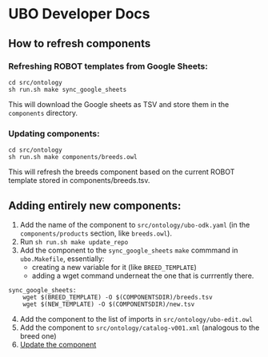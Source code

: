 # UBO Developer Docs

## How to refresh components

### Refreshing ROBOT templates from Google Sheets:

```
cd src/ontology
sh run.sh make sync_google_sheets
```

This will download the Google sheets as TSV and store them in the `components` directory.

<a id="update_component" />

### Updating components:

```
cd src/ontology
sh run.sh make components/breeds.owl
```

This will refresh the breeds component based on the current ROBOT template stored in components/breeds.tsv.

## Adding entirely new components:

1. Add the name of the component to `src/ontology/ubo-odk.yaml` (in the `components/products` section, like `breeds.owl`).
2. Run `sh run.sh make update_repo`
3. Add the component to the `sync_google_sheets` `make` commmand in `ubo.Makefile`, essentially:
   - creating a new variable for it (like `BREED_TEMPLATE`)
   - adding a wget command underneat the one that is currrently there.

```
sync_google_sheets:
	wget $(BREED_TEMPLATE) -O $(COMPONENTSDIR)/breeds.tsv
	wget $(NEW_TEMPLATE) -O $(COMPONENTSDIR)/new.tsv
```

4. Add the component to the list of imports in `src/ontology/ubo-edit.owl`
5. Add the component to `src/ontology/catalog-v001.xml` (analogous to the breed one)
6. [Update the component](#update_component)

